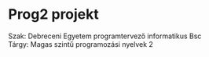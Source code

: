 # Prog2 projekt
Szak: Debreceni Egyetem programtervező informatikus Bsc<br>
Tárgy: Magas szintű programozási nyelvek 2
